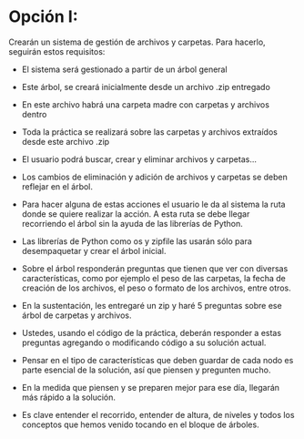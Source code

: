 # Opción I:

Crearán un sistema de gestión de archivos y carpetas. Para hacerlo, seguirán estos requisitos:
- El sistema será gestionado a partir de un árbol general

- Este árbol, se creará inicialmente desde un archivo .zip entregado

- En este archivo habrá una carpeta madre con carpetas y archivos dentro

- Toda la práctica se realizará sobre las carpetas y archivos extraídos desde este archivo .zip

- El usuario podrá buscar, crear y eliminar archivos y carpetas...

- Los cambios de eliminación y adición de archivos y carpetas se deben reflejar en el árbol.

- Para hacer alguna de estas acciones el usuario le da al sistema la ruta donde se quiere realizar la acción. A esta ruta se debe llegar recorriendo el árbol sin la ayuda de las librerías de Python.

- Las librerías de Python como os y zipfile las usarán sólo para desempaquetar y crear el árbol inicial.

- Sobre el árbol responderán preguntas que tienen que ver con diversas características, como por ejemplo el peso de las carpetas, la fecha de creación de los archivos, el peso o formato de los archivos, entre otros.

- En la sustentación, les entregaré un zip y haré 5 preguntas sobre ese árbol de carpetas y archivos. 

- Ustedes, usando el código de la práctica, deberán responder a estas preguntas agregando o modificando código a su solución actual.

- Pensar en el tipo de características que deben guardar de cada nodo es parte esencial de la solución, así que piensen y pregunten mucho.

- En la medida que piensen y se preparen mejor para ese día, llegarán más rápido a la solución.

- Es clave entender el recorrido, entender de altura, de niveles y todos los conceptos que hemos venido tocando en el bloque de árboles.
